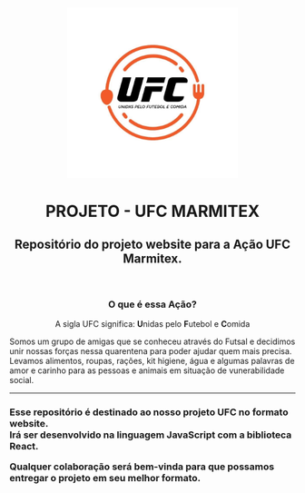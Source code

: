 <div align="center">
  <img alt="Logo do UFC" src="/logo-ufc.jpg" width="300px" />
</div>

<h1 align="center">PROJETO - UFC MARMITEX</h1>

<div align="center">

  <h2> Repositório do projeto website para a Ação UFC Marmitex. </h2>
</br>
  <h3> O que é essa Ação? </h3>
  <p> A sigla UFC significa: <strong>U</strong>nidas pelo <strong>F</strong>utebol e <strong>C</strong>omida </p>
</div>
  Somos um grupo de amigas que se conheceu através do Futsal e decidimos unir nossas forças nessa quarentena para poder ajudar quem mais precisa. Levamos alimentos, roupas, rações, kit higiene, água e algumas palavras de amor e carinho para as pessoas e animais em situação de vunerabilidade social.

---

<h3>
  Esse repositório é destinado ao nosso projeto UFC no formato website. </br>
  Irá ser desenvolvido na linguagem JavaScript com a biblioteca React.

  Qualquer colaboração será bem-vinda para que possamos entregar o projeto em seu melhor formato.
</h3>